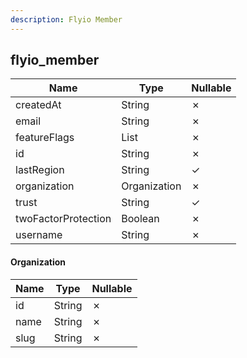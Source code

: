 ```yaml
---
description: Flyio Member
---
```

flyio_member
------------

| **Name**            | **Type**     | **Nullable** |
| ------------------- | ------------ | ------------ |
| createdAt           | String       | &cross;      |
| email               | String       | &cross;      |
| featureFlags        | List<String> | &cross;      |
| id                  | String       | &cross;      |
| lastRegion          | String       | &check;      |
| organization        | Organization | &cross;      |
| trust               | String       | &check;      |
| twoFactorProtection | Boolean      | &cross;      |
| username            | String       | &cross;      |

#### Organization
| **Name** | **Type** | **Nullable** |
| -------- | -------- | ------------ |
| id       | String   | &cross;      |
| name     | String   | &cross;      |
| slug     | String   | &cross;      |
